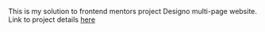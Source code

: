 This is my solution to frontend mentors project Designo multi-page website.
Link to project details [here](https://www.frontendmentor.io/challenges/designo-multipage-website-G48K6rfUT)
